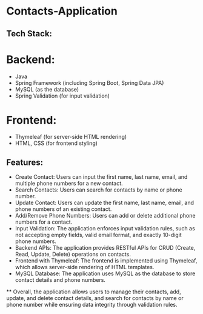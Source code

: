 # Contacts-Application

## Tech Stack:

# Backend:

* Java
* Spring Framework (including Spring Boot, Spring Data JPA)
* MySQL (as the database)
* Spring Validation (for input validation)
    
# Frontend:
* Thymeleaf (for server-side HTML rendering)
* HTML, CSS (for frontend styling)

  
## Features:

* Create Contact: Users can input the first name, last name, email, and multiple phone numbers for a new contact.
* Search Contacts: Users can search for contacts by name or phone number.
* Update Contact: Users can update the first name, last name, email, and phone numbers of an existing contact.
* Add/Remove Phone Numbers: Users can add or delete additional phone numbers for a contact.
* Input Validation: The application enforces input validation rules, such as not accepting empty fields, valid email format, and exactly 10-digit phone numbers.
* Backend APIs: The application provides RESTful APIs for CRUD (Create, Read, Update, Delete) operations on contacts.
* Frontend with Thymeleaf: The frontend is implemented using Thymeleaf, which allows server-side rendering of HTML templates.
* MySQL Database: The application uses MySQL as the database to store contact details and phone numbers.

  
** Overall, the application allows users to manage their contacts, add, update, and delete contact details, and search for contacts by name or phone number while ensuring data integrity through validation rules.
